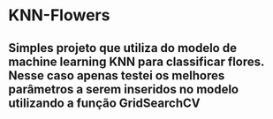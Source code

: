 # KNN-Flowers
## Simples projeto que utiliza do modelo de machine learning KNN para classificar flores. Nesse caso apenas testei os melhores parâmetros a serem inseridos no modelo utilizando a função GridSearchCV
